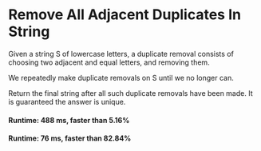# Remove All Adjacent Duplicates In String

Given a string S of lowercase letters, a duplicate removal consists of choosing two adjacent and equal letters, and removing them.

We repeatedly make duplicate removals on S until we no longer can.

Return the final string after all such duplicate removals have been made.  It is guaranteed the answer is unique.

#### Runtime: 488 ms, faster than 5.16%

#### Runtime: 76 ms, faster than 82.84%
